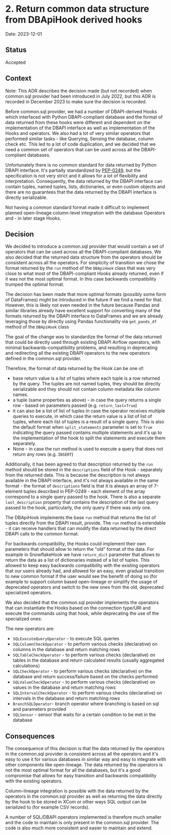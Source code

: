 <!--
 Licensed to the Apache Software Foundation (ASF) under one
 or more contributor license agreements.  See the NOTICE file
 distributed with this work for additional information
 regarding copyright ownership.  The ASF licenses this file
 to you under the Apache License, Version 2.0 (the
 "License"); you may not use this file except in compliance
 with the License.  You may obtain a copy of the License at

   http://www.apache.org/licenses/LICENSE-2.0

 Unless required by applicable law or agreed to in writing,
 software distributed under the License is distributed on an
 "AS IS" BASIS, WITHOUT WARRANTIES OR CONDITIONS OF ANY
 KIND, either express or implied.  See the License for the
 specific language governing permissions and limitations
 under the License.
 -->

# 2. Return common data structure from DBApiHook derived hooks

Date: 2023-12-01

## Status

Accepted

## Context

Note: This ADR describes the decision made (but not recorded) when common.sql provider had been
introduced in July 2022, but this ADR is recorded in December 2023 to make sure the decision is
recorded.

Before common.sql provider, we had a number of DBAPI-derived Hooks which interfaced with Python
DBAPI-compliant database and the format of data returned from these hooks were different and
dependent on the implementation of the DBAPI interface as well as implementation of the Hooks and operators.
We also had a lot of very similar operators that performed similar tasks - like Querying, Sensing the
database, column check etc. This led to a lot of code duplication, and we decided that we need a common set
of operators that can be used across all the DBAPI-compliant databases.

Unfortunately there is no common standard for data returned by Python DBAPI interface. It's partially
standardized by [PEP-0249](https://peps.python.org/pep-0249/), but the specification is not very
strict and it allows for a lot of flexibility and interpretation. Consequently, the data returned
by the DBAPI interface can contain tuples, named tuples, lists, dictionaries, or even custom objects and
there are no guarantees that the data returned by the DBAPI interface is directly serializable.

Not having a common standard format made it difficult to implement planned open-lineage column-level
integration with the database Operators and - in later stage Hooks.

## Decision

We decided to introduce a common.sql provider that would contain a set of operators that can be used
across all the DBAPI-compliant databases. We also decided that the returned data structure from the
operators should be consistent across all the operators. For simplicity of transition we chose the format
returned by the `run` method of the ``DBApiHook`` class that was very close to what most of the
DBAPI-compliant Hooks already returned, even if it was not the most optimal format. In this case
backwards compatibility trumped the optimal format.

The decision has been made that more optimal formats (possibly some form of DataFrames) might be
introduced in the future if we find a need for that. However, this is likely not even needed in the
future because Pandas and similar libraries already have excellent support for converting many of
the formats returned by the DBAPI interface to DataFrames and we are already leveraging those
by directly using Pandas functionality via `get_pands_df` method of the ``DBApiHook`` class

The goal of the change was to standardize the format of the data returned that could be
directly used through existing DBAPI Airflow operators, with minimal  backwards-compatibility problems,
and resulting in deprecating and redirecting all the existing DBAPI operators to the new operators
defined in the common.sql provider.

Therefore, the format of data returned by the Hook can be one of:

* base return value is a list of tuples where each tuple is a row returned by the query. The tuples
  are not named tuples, they should be directly serializable and they should not contain
  column metadata like column names.
* a tuple (same properties as above) - in case the query returns a single row -
  based on parameters passed (e.g. `return_last=True`)
* it can also be a list of list of tuples in case the operator receives multiple queries to execute,
  in which case the return value is a list of list of tuples, where each list of tuples is a result
  of a single query. This is also the default format when ``split_statements`` parameter is set to
  ``True`` indicating the query passed contains multiple statements and it's up to the implementation
  of the hook to split the statements and execute them separately.
* None - in case the run method is used to execute a query that does not return any rows (e.g. `INSERT`)

Additionally, it has been agreed to that description returned by the `run` method should be stored in
the ``descriptions`` field of the Hook - separately from the returned data. This is because the description
is not always available in the DBAPI interface, and it's not always available in the same format - the
format of ``descriptions`` field is that it is always an array of 7-element tuples described in PEP-0249 -
each element of the array correspond to a single query passed to the hook. There is also a separate
``last_description`` property that contains the description of the last query passed to the hook,
particularly, the only query if there was only one.

The DBApiHook implements the base `run` method that returns the list of tuples directly from the DBAPI
result, provide. The `run` method is extendable - it can receive handlers that can modify the data
returned by the direct DBAPI calls to the common format.

For backwards compatibility, the Hooks could implement their own parameters that should allow to return
the "old" format of the data. For example in SnowflakeHook we have `return_dict` parameter that allows
to return the data as a list of dictionaries instead of a list of tuples. This allowed to keep
easy backwards compatibility with the existing operators that our users already had, and allowed for
an easy, even gradual transition to new common format if the user would see the benefit of doing so
(for example to support column based open-lineage or simplify the usage of deprecated operators
and switch to the new ones from the old, deprecated specialized operators.

We also decided that the common.sql provider implements the operators that can instantiate the Hooks
based on the connection type/URI and execute the commands using that hook, while deprecating the use
of the specialized ones:

The new operators are:

* ``SQLExecuteQueryOperator`` - to execute SQL queries
* ``SQLColumnCheckOperator`` - to perform various checks (declarative) on columns in the database and
  return matching rows
* ``SQLTableCheckOperator`` - to perform various checks (declarative) on tables in the database and
  return calculated results (usually aggregated calculations)
* ``SQLCheckOperator`` - to perform various checks (declarative) on the database and return success/failure
  based on the checks performed
* ``SQLValueCheckOperator`` - to perform various checks (declarative) on values in the database and
  return matching rows
* ``SQLIntervalCheckOperator`` - to perform various checks (declarative) on intervals in the database and
  return matching rows
* ``BranchSQLOperator``- branch operator where branching is based on sql and parameters provided
* ``SQLSensor`` - sensor that waits for a certain condition to be met in the database


## Consequences

The consequence of this decision is that the data returned by the operators in the common.sql provider
is consistent across all the operators and it's easy to use it for various databases in similar way
and easy to integrate with other components like open-lineage. The data returned by the operators
is not the most optimal format for all the databases, but it's a good compromise that allows for
easy transition and backwards compatibility with the existing operators.

Column-lineage integration is possible with the data returned by the operators in the common.sql
provider as well as returning the data directly by the hook to be stored in XCom or other ways SQL output
can be serialized to (for example CSV records).

A number of SQL/DBAPI operators implemented is therefore much smaller and the code to maintain is
only present in the common.sql provider. The code is also much more consistent and easier to maintain
and extend.
